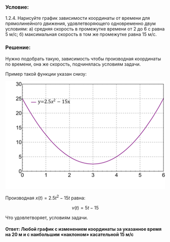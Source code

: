 ###  Условие:

$1.2.4.$ Нарисуйте график зависимости координаты от времени для прямолинейного движения, удовлетворяющего одновременно двум условиям:
а) средняя скорость в промежутке времени от $2$ до $6$ с равна $5$ м/с;
б) максимальная скорость в том же промежутке равна $15$ м/с.

###  Решение:

Нужно подобрать такую, зависимость чтобы производная координаты по времени, она же скорость, подчинялась условиям задачи.

Пример такой функции указан снизу:

![|1000x1000, 80%](../../img/1.2.4/graph.svg)

Производная $x(t) = 2.5t^2-15t$ равна:

$$
v(t) = 5t-15
$$

Что удовлетворяет, условиям задачи.

#### Ответ: Любой график с изменением координаты за указанное время на $20$ м и с наибольшим «наклоном» касательной $15$ м/с